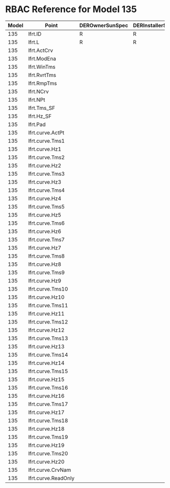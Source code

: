 # RBAC Reference for Model 135

| Model | Point | DEROwnerSunSpec | DERInstallerSunSpec | DERVendorSunSpec | ServiceProviderSunSpec | GridOperatorSunSpec |
|-------|-------|------------------|---------------------|------------------|------------------------|---------------------|
| 135 | lfrt.ID | R | R | R | R | R |
| 135 | lfrt.L | R | R | R | R | R |
| 135 | lfrt.ActCrv |  |  |  |  |  |
| 135 | lfrt.ModEna |  |  |  |  |  |
| 135 | lfrt.WinTms |  |  |  |  |  |
| 135 | lfrt.RvrtTms |  |  |  |  |  |
| 135 | lfrt.RmpTms |  |  |  |  |  |
| 135 | lfrt.NCrv |  |  |  |  |  |
| 135 | lfrt.NPt |  |  |  |  |  |
| 135 | lfrt.Tms_SF |  |  |  |  |  |
| 135 | lfrt.Hz_SF |  |  |  |  |  |
| 135 | lfrt.Pad |  |  |  |  |  |
| 135 | lfrt.curve.ActPt |  |  |  |  |  |
| 135 | lfrt.curve.Tms1 |  |  |  |  |  |
| 135 | lfrt.curve.Hz1 |  |  |  |  |  |
| 135 | lfrt.curve.Tms2 |  |  |  |  |  |
| 135 | lfrt.curve.Hz2 |  |  |  |  |  |
| 135 | lfrt.curve.Tms3 |  |  |  |  |  |
| 135 | lfrt.curve.Hz3 |  |  |  |  |  |
| 135 | lfrt.curve.Tms4 |  |  |  |  |  |
| 135 | lfrt.curve.Hz4 |  |  |  |  |  |
| 135 | lfrt.curve.Tms5 |  |  |  |  |  |
| 135 | lfrt.curve.Hz5 |  |  |  |  |  |
| 135 | lfrt.curve.Tms6 |  |  |  |  |  |
| 135 | lfrt.curve.Hz6 |  |  |  |  |  |
| 135 | lfrt.curve.Tms7 |  |  |  |  |  |
| 135 | lfrt.curve.Hz7 |  |  |  |  |  |
| 135 | lfrt.curve.Tms8 |  |  |  |  |  |
| 135 | lfrt.curve.Hz8 |  |  |  |  |  |
| 135 | lfrt.curve.Tms9 |  |  |  |  |  |
| 135 | lfrt.curve.Hz9 |  |  |  |  |  |
| 135 | lfrt.curve.Tms10 |  |  |  |  |  |
| 135 | lfrt.curve.Hz10 |  |  |  |  |  |
| 135 | lfrt.curve.Tms11 |  |  |  |  |  |
| 135 | lfrt.curve.Hz11 |  |  |  |  |  |
| 135 | lfrt.curve.Tms12 |  |  |  |  |  |
| 135 | lfrt.curve.Hz12 |  |  |  |  |  |
| 135 | lfrt.curve.Tms13 |  |  |  |  |  |
| 135 | lfrt.curve.Hz13 |  |  |  |  |  |
| 135 | lfrt.curve.Tms14 |  |  |  |  |  |
| 135 | lfrt.curve.Hz14 |  |  |  |  |  |
| 135 | lfrt.curve.Tms15 |  |  |  |  |  |
| 135 | lfrt.curve.Hz15 |  |  |  |  |  |
| 135 | lfrt.curve.Tms16 |  |  |  |  |  |
| 135 | lfrt.curve.Hz16 |  |  |  |  |  |
| 135 | lfrt.curve.Tms17 |  |  |  |  |  |
| 135 | lfrt.curve.Hz17 |  |  |  |  |  |
| 135 | lfrt.curve.Tms18 |  |  |  |  |  |
| 135 | lfrt.curve.Hz18 |  |  |  |  |  |
| 135 | lfrt.curve.Tms19 |  |  |  |  |  |
| 135 | lfrt.curve.Hz19 |  |  |  |  |  |
| 135 | lfrt.curve.Tms20 |  |  |  |  |  |
| 135 | lfrt.curve.Hz20 |  |  |  |  |  |
| 135 | lfrt.curve.CrvNam |  |  |  |  |  |
| 135 | lfrt.curve.ReadOnly |  |  |  |  |  |
